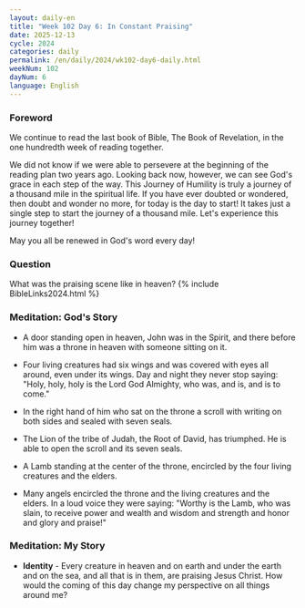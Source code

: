 ```yaml
---
layout: daily-en
title: "Week 102 Day 6: In Constant Praising"
date: 2025-12-13
cycle: 2024
categories: daily
permalink: /en/daily/2024/wk102-day6-daily.html
weekNum: 102
dayNum: 6
language: English
---
```


### Foreword     
We continue to read the last book of Bible, The Book of Revelation, in the one hundredth week of reading together. 

We did not know if we were able to persevere at the beginning of the reading plan two years ago. Looking back now, however, we can see God's grace in each step of the way. This Journey of Humility is truly a journey of a thousand mile in the spiritual life. If you have ever doubted or wondered, then doubt and wonder no more, for today is the day to start! It takes just a single step to start the journey of a thousand mile. Let's experience this journey together!

May you all be renewed in God's word every day!

### Question     
What was the praising scene like in heaven?
{% include BibleLinks2024.html %} 

### Meditation: God's Story   
+ A door standing open in heaven, John was in the Spirit, and there before him was a throne in heaven with someone sitting on it. 

+ Four living creatures had six wings and was covered with eyes all around, even under its wings. Day and night they never stop saying: "Holy, holy, holy is the Lord God Almighty, who was, and is, and is to come." 

+ In the right hand of him who sat on the throne a scroll with writing on both sides and sealed with seven seals. 

+ The Lion of the tribe of Judah, the Root of David, has triumphed. He is able to open the scroll and its seven seals. 

+ A Lamb standing at the center of the throne, encircled by the four living creatures and the elders. 

+ Many angels encircled the throne and the living creatures and the elders. In a loud voice they were saying: "Worthy is the Lamb, who was slain, to receive power and wealth and wisdom and strength and honor and glory and praise!" 

### Meditation: My Story   
+ **Identity** - Every creature in heaven and on earth and under the earth and on the sea, and all that is in them, are praising Jesus Christ. How would the coming of this day change my perspective on all things around me? 
